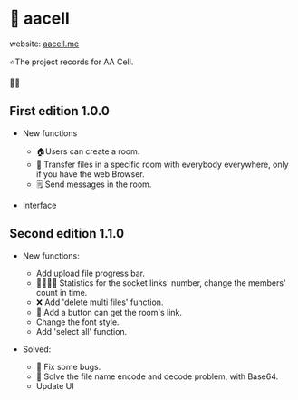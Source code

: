 # :battery:  aacell

website: [aacell.me](https://aacell.me)

:star:The project records for AA Cell.

:tiger::dog:

## First edition 1.0.0 

- New functions
  - :house:Users can create a room.
  - :page_with_curl: Transfer files in a specific room with everybody everywhere, only if you have the web Browser.
  - :spiral_notepad: Send messages in the room.
  
- Interface

  

## Second edition 1.1.0

- New functions:

  - Add upload file progress bar.
  - :family_man_woman_girl_boy: Statistics for the socket links' number, change the members' count in time.
  - :x: Add 'delete multi files' function.
  - :link: Add a button can get the room's link.
  - Change the font style.
  - Add 'select all' function.

- Solved:
  - :bug: Fix some bugs.
  - :file_folder: Solve the file name encode and decode problem, with Base64.
  - Update UI
